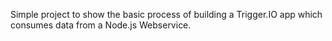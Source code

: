 Simple project to show the basic process of building a Trigger.IO app which consumes data from a Node.js Webservice.


